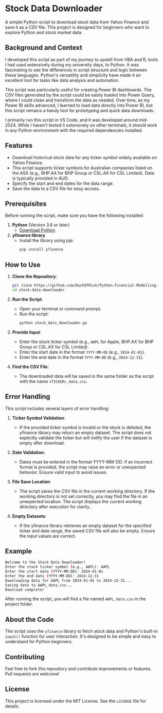 # Stock Data Downloader

A simple Python script to download stock data from Yahoo Finance and save it as a CSV file. This project is designed for beginners who want to explore Python and stock market data.

## Background and Context

I developed this script as part of my journey to upskill from VBA and R, tools I had used extensively during my university days, to Python. It was fascinating to see the differences in script structure and logic between these languages. Python's versatility and simplicity have made it an excellent tool for tasks like data analysis and automation.

This script was particularly useful for creating Power BI dashboards. The CSV files generated by the script could be easily loaded into Power Query, where I could clean and transform the data as needed. Over time, as my Power BI skills advanced, I learned to load data directly into Power BI, but this script remains a handy tool for prototyping and quick data downloads.

I primarily run this script in VS Code, and it was developed around mid-2024. While I haven't tested it extensively on other terminals, it should work in any Python environment with the required dependencies installed.

## Features

- Download historical stock data for any ticker symbol widely available on Yahoo Finance.
- This script supports ticker symbols for Australian companies listed on the ASX (e.g., BHP.AX for BHP Group or CSL.AX for CSL Limited). Data is typically provided in AUD.
- Specify the start and end dates for the data range.
- Save the data to a CSV file for easy access.


## Prerequisites

Before running the script, make sure you have the following installed:

1. **Python** (Version 3.6 or later)
   - [Download Python](https://www.python.org/downloads/)
2. **yfinance library**
   - Install the library using pip:
     ```bash
     pip install yfinance
     ```

## How to Use

1. **Clone the Repository**:
   ```bash
   git clone https://github.com/DashOfRisk/Python-Financial-Modelling.git
   cd stock-data-downloader
   ```

2. **Run the Script**:
   - Open your terminal or command prompt.
   - Run the script:
     ```bash
     python stock_data_downloader.py
     ```

3. **Provide Input**:
   - Enter the stock ticker symbol (e.g., `AAPL` for Apple, BHP.AX for BHP Group or CSL.AX for CSL Limited).
   - Enter the start date in the format `YYYY-MM-DD` (e.g., `2024-01-01`).
   - Enter the end date in the format `YYYY-MM-DD` (e.g., `2024-12-31`).

4. **Find the CSV File**:
   - The downloaded data will be saved in the same folder as the script with the name `<TICKER>_data.csv`.

## Error Handling

This script includes several layers of error handling:

1. **Ticker Symbol Validation**:
   - If the provided ticker symbol is invalid or the stock is delisted, the yfinance library may return an empty dataset. The script does not explicitly validate the ticker but will notify the user if the dataset is empty after download.

2. **Date Validation**:
   - Dates must be entered in the format YYYY-MM-DD. If an incorrect format is provided, the script may raise an error or unexpected behavior. Ensure valid input to avoid issues.

3. **File Save Location**:
   - The script saves the CSV file in the current working directory. If the working directory is not set correctly, you may find the file in an unexpected location. The script displays the current working directory after execution for clarity..

4. **Empty Datasets**:
   - If the yfinance library retrieves an empty dataset for the specified ticker and date range, the saved CSV file will also be empty. Ensure the input values are correct.
   
## Example

```bash
Welcome to the Stock Data Downloader!
Enter the stock ticker symbol (e.g., AAPL): AAPL
Enter the start date (YYYY-MM-DD): 2024-01-01
Enter the end date (YYYY-MM-DD): 2024-12-31
Downloading data for AAPL from 2024-01-01 to 2024-12-31...
Saving data to AAPL_data.csv...
Download complete!
```

After running the script, you will find a file named `AAPL_data.csv` in the project folder.

## About the Code

The script uses the `yfinance` library to fetch stock data and Python's built-in `input()` function for user interaction. It's designed to be simple and easy to understand for Python beginners.

## Contributing

Feel free to fork this repository and contribute improvements or features. Pull requests are welcome!

## License

This project is licensed under the MIT License. See the `LICENSE` file for details.
